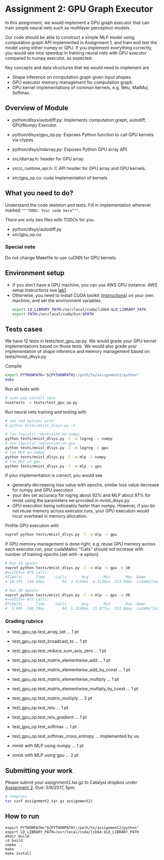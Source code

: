 # Assignment 2: GPU Graph Executor

In this assignment, we would implement a GPU graph executor that can train simple neural nets such as multilayer perceptron models.

Our code should be able to construct a simple MLP model using computation graph API implemented in Assignment 1, and train and test the model using either numpy or GPU. If you implement everything correctly, you would see nice speedup in training neural nets with GPU executor compared to numpy executor, as expected.

Key concepts and data structures that we would need to implement are
- Shape inference on computation graph given input shapes.
- GPU executor memory management for computation graph.
- GPU kernel implementations of common kernels, e.g. Relu, MatMul, Softmax.

## Overview of Module
- python/dlsys/autodiff.py: Implements computation graph, autodiff, GPU/Numpy Executor.
- python/dlsys/gpu_op.py: Exposes Python function to call GPU kernels via ctypes.
- python/dlsys/ndarray.py: Exposes Python GPU array API.

- src/dlarray.h: header for GPU array.
- src/c_runtime_api.h: C API header for GPU array and GPU kernels.
- src/gpu_op.cu: cuda implementation of kernels 

## What you need to do?
Understand the code skeleton and tests. Fill in implementation wherever marked `"""TODO: Your code here"""`.

There are only two files with TODOs for you.
- python/dlsys/autodiff.py
- src/gpu_op.cu

### Special note
Do not change Makefile to use cuDNN for GPU kernels.

## Environment setup
- If you don't have a GPU machine, you can use AWS GPU instance. AWS setup instructions see [lab1](https://github.com/dlsys-course/lab1).
- Otherwise, you need to install CUDA toolkit ([instructions](http://docs.nvidia.com/cuda/cuda-installation-guide-linux/)) on your own machine, and set the environment variables.
  ```bash
  export LD_LIBRARY_PATH=/usr/local/cuda/lib64:$LD_LIBRARY_PATH
  export PATH=/usr/local/cuda/bin:$PATH
  ```

## Tests cases
We have 12 tests in tests/test_gpu_op.py. We would grade your GPU kernel implementations based on those tests. We would also grade your implementation of shape inference and memory management based on tests/mnist_dlsys.py.

Compile
```bash
export PYTHONPATH="${PYTHONPATH}:/path/to/assignment2/python"
make
```

Run all tests with
```bash
# sudo pip install nose
nosetests -v tests/test_gpu_op.py
```

Run neural nets training and testing with
```bash
# see cmd options with 
# python tests/mnist_dlsys.py -h

# run logistic regression on numpy
python tests/mnist_dlsys.py -l -m logreg -c numpy
# run logistic regression on gpu
python tests/mnist_dlsys.py -l -m logreg -c gpu
# run MLP on numpy
python tests/mnist_dlsys.py -l -m mlp -c numpy
# run MLP on gpu
python tests/mnist_dlsys.py -l -m mlp -c gpu

```

If your implementation is correct, you would see
- generally decreasing loss value with epochs, similar loss value decrease for numpy and GPU execution
- your dev set accuracy for logreg about 92% and MLP about 97% for mnist using the parameters we provided in mnist_dlsys.py
- GPU execution being noticeably faster than numpy. However, if you do not reuse memory across executor.runs, your GPU execution would incur overhead in memory allocation.

Profile GPU execution with
```bash
nvprof python tests/mnist_dlsys.py -l -m mlp -c gpu
```

If GPU memory management is done right, e.g. reuse GPU memory across each executor.run, your cudaMalloc "Calls" should not increase with number of training epochs (set with -e option).
```bash
# Run 10 epochs
nvprof python tests/mnist_dlsys.py -l -m mlp -c gpu -e 10
#==2263== API calls:
#Time(%)      Time     Calls       Avg       Min       Max  Name
# 10.19%  218.65ms        64  3.4164ms  8.5130us  213.90ms  cudaMalloc

# Run 30 epochs
nvprof python tests/mnist_dlsys.py -l -m mlp -c gpu -e 30
#==4333== API calls:
#Time(%)      Time     Calls       Avg       Min       Max  Name
#  5.80%  340.74ms        64  5.3240ms  15.877us  333.80ms  cudaMalloc
```



### Grading rubrics
- test_gpu_op.test_array_set ... 1 pt
- test_gpu_op.test_broadcast_to ... 1 pt
- test_gpu_op.test_reduce_sum_axis_zero ... 1 pt
- test_gpu_op.test_matrix_elementwise_add ... 1 pt
- test_gpu_op.test_matrix_elementwise_add_by_const ... 1 pt
- test_gpu_op.test_matrix_elementwise_multiply ... 1 pt
- test_gpu_op.test_matrix_elementwise_multiply_by_const ... 1 pt
- test_gpu_op.test_matrix_multiply ... 2 pt
- test_gpu_op.test_relu ... 1 pt
- test_gpu_op.test_relu_gradient ... 1 pt
- test_gpu_op.test_softmax ... 1 pt
- test_gpu_op.test_softmax_cross_entropy ... Implemented by us.

- mnist with MLP using numpy ... 1 pt
- mnist with MLP using gpu ... 2 pt

## Submitting your work

Please submit your assignment2.tar.gz to Catalyst dropbox under [Assignment 2](https://catalyst.uw.edu/collectit/assignment/arvindk/40126/159878). Due: 5/9/2017, 5pm.
```bash
# compress
tar czvf assignment2.tar.gz assignment2/
```
## How to run
```shell
export PYTHONPATH="${PYTHONPATH}:/path/to/assignment2/python"
export LD_LIBRARY_PATH=/usr/local/cuda/lib64:$LD_LIBRARY_PATH
mkdir build
cd build
cmake ..
make
make install
```